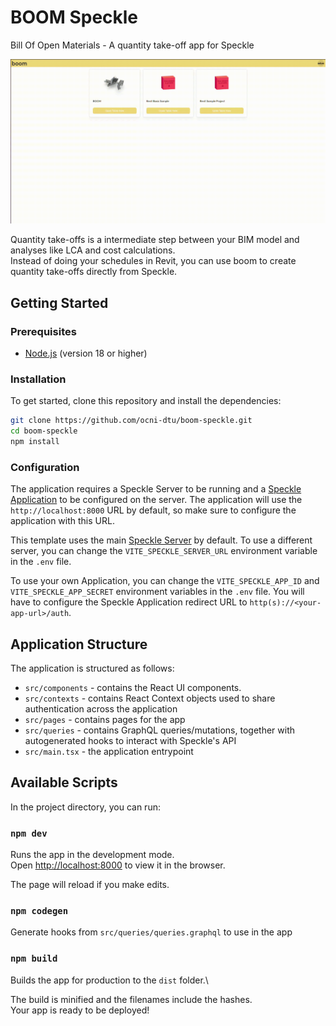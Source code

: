 # BOOM Speckle
Bill Of Open Materials - A quantity take-off app for Speckle

![Boom Speckle](./public/boom-speckle.gif)

Quantity take-offs is a intermediate step between your BIM model and analyses like LCA and cost calculations.\
Instead of doing your schedules in Revit, you can use boom to create quantity take-offs directly from Speckle.

## Getting Started

### Prerequisites

- [Node.js](https://nodejs.org/en/) (version 18 or higher)

### Installation

To get started, clone this repository and install the dependencies:

```bash
git clone https://github.com/ocni-dtu/boom-speckle.git
cd boom-speckle
npm install
```

### Configuration

The application requires a Speckle Server to be running and a [Speckle Application](https://speckle.guide/dev/apps.html)
to be configured on the server. The application will use the `http://localhost:8000` URL by default, so make sure to
configure the application with this URL.

This template uses the main [Speckle Server](https://speckle.xyz) by default. To use a different server, you can change
the `VITE_SPECKLE_SERVER_URL` environment variable in the `.env` file.

To use your own Application, you can change the `VITE_SPECKLE_APP_ID` and `VITE_SPECKLE_APP_SECRET` environment variables in
the `.env` file. You will have to configure the Speckle Application redirect URL to `http(s)://<your-app-url>/auth`.

## Application Structure

The application is structured as follows:

- `src/components` - contains the React UI components.
- `src/contexts` - contains React Context objects used to share authentication across the application
- `src/pages` - contains pages for the app
- `src/queries` - contains GraphQL queries/mutations, together with autogenerated hooks to interact with Speckle's API
- `src/main.tsx` - the application entrypoint

## Available Scripts

In the project directory, you can run:

### `npm dev`

Runs the app in the development mode.\
Open [http://localhost:8000](http://localhost:8000) to view it in the browser.

The page will reload if you make edits.

### `npm codegen`

Generate hooks from `src/queries/queries.graphql` to use in the app

### `npm build`

Builds the app for production to the `dist` folder.\

The build is minified and the filenames include the hashes.\
Your app is ready to be deployed!

